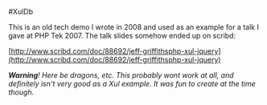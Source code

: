 #XulDb

This is an old tech demo I wrote in 2008 and used as an example for a talk I gave at PHP Tek 2007. The talk slides somehow ended up on scribd:

[http://www.scribd.com/doc/88692/jeff-griffithsphp-xul-jquery](http://www.scribd.com/doc/88692/jeff-griffithsphp-xul-jquery)

*__Warning__! Here be dragons, etc. This probably wont work at all, and definitely isn't very good as a Xul example. It was fun to create at the time though.*

